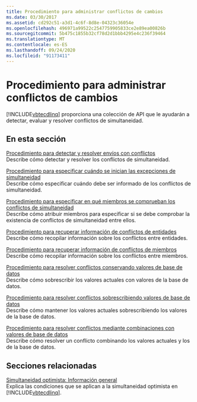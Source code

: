 ```yaml
---
title: Procedimiento para administrar conflictos de cambios
ms.date: 03/30/2017
ms.assetid: cd292c51-a3d1-4c6f-8d8e-04323c36054e
ms.openlocfilehash: 496971a99522c2547759905833ce2e89ea00826b
ms.sourcegitcommit: 5b475c1855b32cf78d2d1bbb4295e4c236f39464
ms.translationtype: MT
ms.contentlocale: es-ES
ms.lasthandoff: 09/24/2020
ms.locfileid: "91173411"
---
```

# <a name="how-to-manage-change-conflicts"></a>Procedimiento para administrar conflictos de cambios

[!INCLUDE[vbtecdlinq](../../../../../../includes/vbtecdlinq-md.md)] proporciona una colección de API que le ayudarán a detectar, evaluar y resolver conflictos de simultaneidad.  
  
## <a name="in-this-section"></a>En esta sección  

 [Procedimiento para detectar y resolver envíos con conflictos](how-to-detect-and-resolve-conflicting-submissions.md)  
 Describe cómo detectar y resolver los conflictos de simultaneidad.  
  
 [Procedimiento para especificar cuándo se inician las excepciones de simultaneidad](how-to-specify-when-concurrency-exceptions-are-thrown.md)  
 Describe cómo especificar cuándo debe ser informado de los conflictos de simultaneidad.  
  
 [Procedimiento para especificar en qué miembros se comprueban los conflictos de simultaneidad](how-to-specify-which-members-are-tested-for-concurrency-conflicts.md)  
 Describe cómo atribuir miembros para especificar si se debe comprobar la existencia de conflictos de simultaneidad entre ellos.  
  
 [Procedimiento para recuperar información de conflictos de entidades](how-to-retrieve-entity-conflict-information.md)  
 Describe cómo recopilar información sobre los conflictos entre entidades.  
  
 [Procedimiento para recuperar información de conflictos de miembros](how-to-retrieve-member-conflict-information.md)  
 Describe cómo recopilar información sobre los conflictos entre miembros.  
  
 [Procedimiento para resolver conflictos conservando valores de base de datos](how-to-resolve-conflicts-by-retaining-database-values.md)  
 Describe cómo sobrescribir los valores actuales con valores de la base de datos.  
  
 [Procedimiento para resolver conflictos sobrescribiendo valores de base de datos](how-to-resolve-conflicts-by-overwriting-database-values.md)  
 Describe cómo mantener los valores actuales sobrescribiendo los valores de la base de datos.  
  
 [Procedimiento para resolver conflictos mediante combinaciones con valores de base de datos](how-to-resolve-conflicts-by-merging-with-database-values.md)  
 Describe cómo resolver un conflicto combinando los valores actuales y los de la base de datos.  
  
## <a name="related-sections"></a>Secciones relacionadas  

 [Simultaneidad optimista: Información general](optimistic-concurrency-overview.md)  
 Explica las condiciones que se aplican a la simultaneidad optimista en [!INCLUDE[vbtecdlinq](../../../../../../includes/vbtecdlinq-md.md)].

